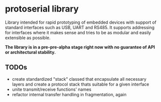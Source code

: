 # protoserial library

Library intended for rapid prototyping of embedded devices with support of standard interfaces such as USB, UART and RS485. It supports addressing for interfaces where it makes sense and tries to be as modular and easily extensible as possible.

**The library is in a pre-pre-alpha stage right now with no guarantee of API or architectural stability.**


## TODOs
- create standardized "stack" classed that encapsulate all necessary layers and create a protocol stack thats suitable for a given interface
- unite transmit/receive functions' names
- refactor internal transfer handling in fragmentation, again
